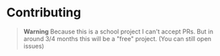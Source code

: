 # Contributing

>**Warning** Because this is a school project I can't accept PRs. But in around 3/4 months this will be a "free" project. (You can still open issues)

